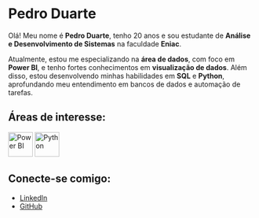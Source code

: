 # Pedro Duarte

Olá! Meu nome é **Pedro Duarte**, tenho 20 anos e sou estudante de **Análise e Desenvolvimento de Sistemas** na faculdade **Eniac**.

Atualmente, estou me especializando na **área de dados**, com foco em **Power BI**, e tenho fortes conhecimentos em **visualização de dados**. Além disso, estou desenvolvendo minhas habilidades em **SQL** e **Python**, aprofundando meu entendimento em bancos de dados e automação de tarefas.

## Áreas de interesse:

<p align="left">
  <img src="https://upload.wikimedia.org/wikipedia/commons/c/cf/New_Power_BI_Logo.svg" alt="Power BI" width="50" height="50"/>
  <img src="https://upload.wikimedia.org/wikipedia/commons/c/c3/Python-logo-notext.svg" alt="Python" width="50" height="50"/>
</p>

## Conecte-se comigo:
- [LinkedIn](https://www.linkedin.com/in/pedro-duarte-15a542220/)
- [GitHub](https://github.com/seu-usuario)
